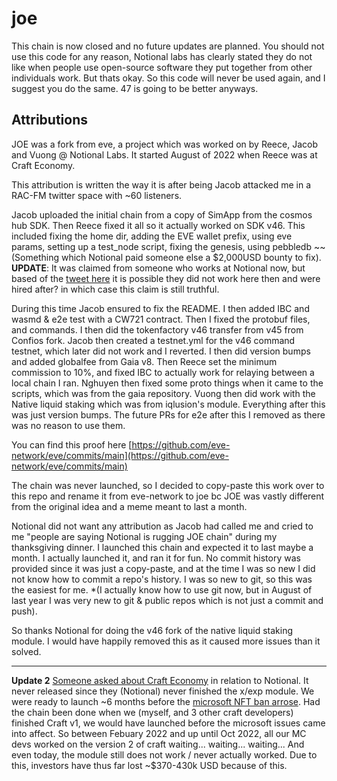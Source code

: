 # joe

This chain is now closed and no future updates are planned. You should not use this code for any reason, Notional labs has clearly stated they do not like when people use open-source software they put together from other individuals work. But thats okay. So this code will never be used again, and I suggest you do the same. 47 is going to be better anyways.

## Attributions

JOE was a fork from eve, a project which was worked on by Reece, Jacob and Vuong @ Notional Labs. It started August of 2022 when Reece was at Craft Economy.

This attribution is written the way it is after being Jacob attacked me in a RAC-FM twitter space with ~60 listeners.

Jacob uploaded the initial chain from a copy of SimApp from the cosmos hub SDK. Then Reece fixed it all so it actually worked on SDK v46. This included fixing the home dir, adding the EVE wallet prefix, using eve params, setting up a test_node script, fixing the genesis, using pebbledb ~~(Something which Notional paid someone else a $2,000USD bounty to fix). **UPDATE**: It was claimed from someone who works at Notional now, but based of the [tweet here](https://twitter.com/gadikian/status/1552606469471621123?s=20) it is possible they did not work here then and were hired after? in which case this claim is still truthful.

During this time Jacob ensured to fix the README. I then added IBC and wasmd & e2e test with a CW721 contract. Then I fixed the protobuf files, and commands. I then did the tokenfactory v46 transfer from v45 from Confios fork. Jacob then created a testnet.yml for the v46 command testnet, which later did not work and I reverted. I then did version bumps and added globalfee from Gaia v8. Then Reece set the minimum commission to 10%, and fixed IBC to actually work for relaying between a local chain I ran. Nghuyen then fixed some proto things when it came to the scripts, which was from the gaia repository. Vuong then did work with the Native liquid staking which was from iqlusion's module. Everything after this was just version bumps. The future PRs for e2e after this I removed as there was no reason to use them.

You can find this proof here [https://github.com/eve-network/eve/commits/main](https://github.com/eve-network/eve/commits/main)

The chain was never launched, so I decided to copy-paste this work over to this repo and rename it from eve-network to joe bc JOE was vastly different from the original idea and a meme meant to last a month.

Notional did not want any attribution as Jacob had called me and cried to me "people are saying Notional is rugging JOE chain" during my thanksgiving dinner. I launched this chain and expected it to last maybe a month. I actually launched it, and ran it for fun. No commit history was provided since it was just a copy-paste, and at the time I was so new I did not know how to commit a repo's history. I was so new to git, so this was the easiest for me. *(I actually know how to use git now, but in August of last year I was very new to git & public repos which is not just a commit and push).

So thanks Notional for doing the v46 fork of the native liquid staking module. I would have happily removed this as it caused more issues than it solved.

---

**Update 2** [Someone asked about Craft Economy](https://twitter.com/jacobin7x/status/1633802070229671937?s=20) in relation to Notional. It never released since they (Notional) never finished the x/exp module. We were ready to launch ~6 months before the [microsoft NFT ban arrose](https://twitter.com/gadikian/status/1633809151725047808?s=20). Had the chain been done when we (myself, and 3 other craft developers) finished Craft v1, we would have launched before the microsoft issues came into affect. So between Febuary 2022 and up until Oct 2022, all our MC devs worked on the version 2 of craft waiting... waiting... waiting... And even today, the module still does not work / never actually worked. Due to this, investors have thus far lost ~$370-430k USD because of this.

